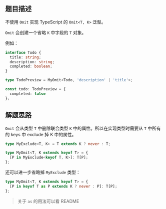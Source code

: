 ## 题目描述

不使用 `Omit` 实现 TypeScript 的 `Omit<T, K>` 泛型。

`Omit` 会创建一个省略 `K` 中字段的 `T` 对象。

例如：

```ts
interface Todo {
  title: string;
  description: string;
  completed: boolean;
}

type TodoPreview = MyOmit<Todo, 'description' | 'title'>;

const todo: TodoPreview = {
  completed: false
};
```

## 解题思路

`Omit` 会从类型 `T` 中删除联合类型 `K` 中的属性。所以在实现类型时需要从 `T` 中所有的 keys 中 exclude 掉 K 中的属性。

```ts
type MyExclude<T, K> = T extends K ? never : T;

type MyOmit<T, K extends keyof T> = {
  [P in MyExclude<keyof T, K>]: T[P];
};
```

还可以进一步省略掉 `MyExclude` 类型：

```ts
type MyOmit<T, K extends keyof T> = {
  [P in keyof T as P extends K ? never : P]: T[P];
};
```

> 关于 `as` 的用法可以看 README
